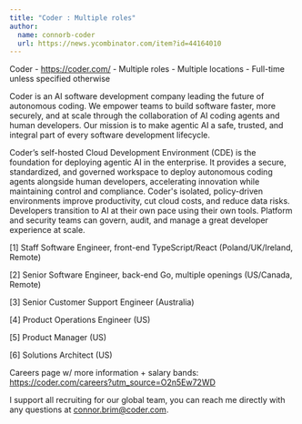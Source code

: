 ```yaml
---
title: "Coder : Multiple roles"
author:
  name: connorb-coder
  url: https://news.ycombinator.com/item?id=44164010
---
```


<JobNavigation />

Coder - <a href="https:&#x2F;&#x2F;coder.com&#x2F;" rel="nofollow">https:&#x2F;&#x2F;coder.com&#x2F;</a> - Multiple roles - Multiple locations - Full-time unless specified otherwise

Coder is an AI software development company leading the future of autonomous coding. We empower teams to build software faster, more securely, and at scale through the collaboration of AI coding agents and human developers. Our mission is to make agentic AI a safe, trusted, and integral part of every software development lifecycle.

Coder’s self-hosted Cloud Development Environment (CDE) is the foundation for deploying agentic AI in the enterprise. It provides a secure, standardized, and governed workspace to deploy autonomous coding agents alongside human developers, accelerating innovation while maintaining control and compliance. Coder&#x27;s isolated, policy-driven environments improve productivity, cut cloud costs, and reduce data risks. Developers transition to AI at their own pace using their own tools. Platform and security teams can govern, audit, and manage a great developer experience at scale.

[1] Staff Software Engineer, front-end TypeScript&#x2F;React (Poland&#x2F;UK&#x2F;Ireland, Remote)

[2] Senior Software Engineer, back-end Go, multiple openings (US&#x2F;Canada, Remote)

[3] Senior Customer Support Engineer (Australia)

[4] Product Operations Engineer (US)

[5] Product Manager (US)

[6] Solutions Architect (US)

Careers page w&#x2F; more information + salary bands: <a href="https:&#x2F;&#x2F;coder.com&#x2F;careers?utm_source=O2n5Ew72WD" rel="nofollow">https:&#x2F;&#x2F;coder.com&#x2F;careers?utm_source=O2n5Ew72WD</a>

I support all recruiting for our global team, you can reach me directly with any questions at connor.brim@coder.com.
<JobApplication />
